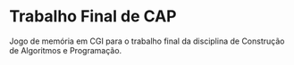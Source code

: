 # Trabalho Final de CAP
Jogo de memória em CGI para o trabalho final da disciplina de Construção de Algoritmos e Programação.
